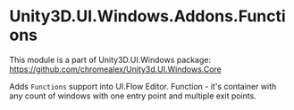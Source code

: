 # Unity3D.UI.Windows.Addons.Functions

This module is a part of Unity3D.UI.Windows package:
https://github.com/chromealex/Unity3d.UI.Windows.Core

Adds `Functions` support into UI.Flow Editor.
Function - it's container with any count of windows with one entry point and multiple exit points.
